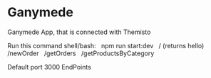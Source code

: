 # Ganymede
Ganymede App, that is connected with Themisto

Run this command shell/bash:
&nbsp;
npm run start:dev
&nbsp;
 /   (returns hello)
	&nbsp;
 /newOrder
	&nbsp;
 /getOrders
	&nbsp;
 /getProductsByCategory
	&nbsp;


Default port 3000
EndPoints


